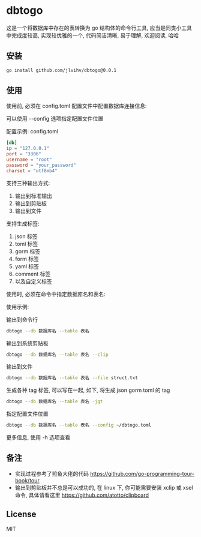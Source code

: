 # dbtogo

这是一个将数据库中存在的表转换为 go 结构体的命令行工具, 应当是同类小工具中完成度较高, 实现较优雅的一个, 代码简洁清晰, 易于理解, 欢迎阅读, 哈哈

## 安装

```bash
go install github.com/jlvihv/dbtogo@0.0.1
```

## 使用

使用前, 必须在 config.toml 配置文件中配置数据库连接信息:

可以使用 --config 选项指定配置文件位置

配置示例: config.toml

```toml
[db]
ip = "127.0.0.1"
port = "3306"
username = "root"
password = "your_password"
charset = "utf8mb4"
```

支持三种输出方式:
1. 输出到标准输出
2. 输出到剪贴板
3. 输出到文件

支持生成标签:
1. json 标签
2. toml 标签
3. gorm 标签
4. form 标签
5. yaml 标签
6. comment 标签
7. 以及自定义标签


使用时, 必须在命令中指定数据库名和表名:

使用示例:

输出到命令行
```bash
dbtogo --db 数据库名 --table 表名
```

输出到系统剪贴板
```bash
dbtogo --db 数据库名 --table 表名 --clip
```

输出到文件
```bash
dbtogo --db 数据库名 --table 表名 --file struct.txt
```

生成各种 tag 标签, 可以写在一起, 如下, 将生成 json gorm toml 的 tag
```bash
dbtogo --db 数据库名 --table 表名 -jgt
```

指定配置文件位置
```bash
dbtogo --db 数据库名 --table 表名 --config ~/dbtogo.toml
```

更多信息, 使用 -h 选项查看

## 备注

- 实现过程参考了煎鱼大佬的代码 https://github.com/go-programming-tour-book/tour
- 输出到剪贴板并不总是可以成功的, 在 linux 下, 你可能需要安装 xclip 或 xsel 命令, 具体请看这里 https://github.com/atotto/clipboard

## License

MIT